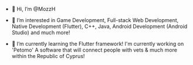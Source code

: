 - 👋 Hi, I’m @MozzH


- 👀 I’m interested in Game Development, Full-stack Web Development, Native Development (Flutter), C++, Java, Android Development (Android Studio) and much more!



- 🌱 I’m currently learning the Flutter framework! I'm currently working on 'Petomo' A software that will connect people with vets & much more within the Republic of Cyprus!


